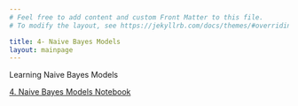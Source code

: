 ```yaml
---
# Feel free to add content and custom Front Matter to this file.
# To modify the layout, see https://jekyllrb.com/docs/themes/#overriding-theme-defaults

title: 4- Naive Bayes Models
layout: mainpage
---
```



Learning Naive Bayes Models

[4. Naive Bayes Models Notebook](https://github.com/ramonbejar/bdatamining/blob/main/sessions/NaiveBayes/NaiveBayesClassifiers-py3-sshow.ipynb)

